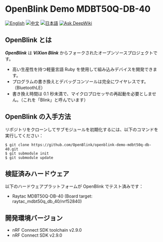 # OpenBlink Demo MDBT50Q-DB-40

[![English](https://img.shields.io/badge/language-English-blue.svg)](README.md)
[![中文](https://img.shields.io/badge/language-中文-red.svg)](README.zh-CN.md)
[![日本語](https://img.shields.io/badge/language-日本語-green.svg)](README.ja.md)
[![Ask DeepWiki](https://deepwiki.com/badge.svg)](https://deepwiki.com/OpenBlink/openblink-demo-mdbt50q-db-40)

## OpenBlink とは

**_OpenBlink_** は **_ViXion Blink_** からフォークされたオープンソースプロジェクトです。

- 高い生産性を持つ軽量言語 Ruby を使用して組み込みデバイスを開発できます。
- プログラムの書き換えとデバッグコンソールは完全にワイヤレスです。（BluetoothLE）
- 書き換え時間は 0.1 秒未満で、マイクロプロセッサの再起動を必要としません。（これを「Blink」と呼んでいます）

## OpenBlink の入手方法

リポジトリをクローンしてサブモジュールを初期化するには、以下のコマンドを実行してください：

```console
$ git clone https://github.com/OpenBlink/openblink-demo-mdbt50q-db-40.git
$ git submodule init
$ git submodule update
```

## 検証済みハードウェア

以下のハードウェアプラットフォームが OpenBlink でテスト済みです：

- Raytac MDBT50Q-DB-40 (Board target: raytac_mdbt50q_db_40/nrf52840)

## 開発環境バージョン

- nRF Connect SDK toolchain v2.9.0
- nRF Connect SDK v2.9.0
